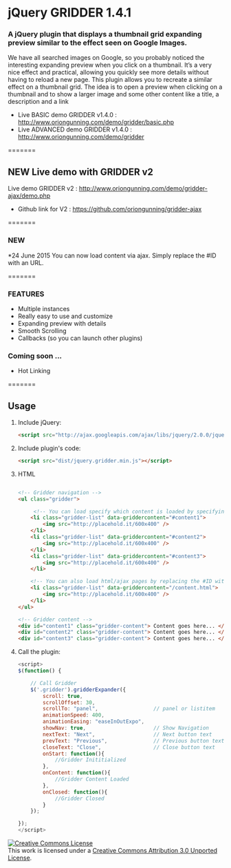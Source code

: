 # jQuery GRIDDER 1.4.1

### A jQuery plugin that displays a thumbnail grid expanding preview similar to the effect seen on Google Images.

We have all searched images on Google, so you probably noticed the interesting expanding preview when you click on a thumbnail. It’s a very nice effect and practical, allowing you quickly see more details without having to reload a new page. This plugin allows you to recreate a similar effect on a thumbnail grid. The idea is to open a preview when clicking on a thumbnail and to show a larger image and some other content like a title, a description and a link

- Live BASIC demo GRIDDER v1.4.0 : http://www.oriongunning.com/demo/gridder/basic.php
- Live ADVANCED demo GRIDDER v1.4.0 : http://www.oriongunning.com/demo/gridder

=======

## NEW Live demo with GRIDDER v2 

Live demo GRIDDER v2 : http://www.oriongunning.com/demo/gridder-ajax/demo.php
- Github link for V2 : https://github.com/oriongunning/gridder-ajax
 
=======

### NEW
*24 June 2015
You can now load content via ajax. Simply replace the #ID with an URL.

=======

### FEATURES
- Multiple instances
- Really easy to use and customize
- Expanding preview with details
- Smooth Scrolling
- Callbacks (so you can launch other plugins)

### Coming soon ...
- Hot Linking

=======

## Usage

1. Include jQuery:

	```html
	<script src="http://ajax.googleapis.com/ajax/libs/jquery/2.0.0/jquery.min.js"></script>
	```

2. Include plugin's code:

	```html
	<script src="dist/jquery.gridder.min.js"></script>
	```

3. HTML

	```html
    
    <!-- Gridder navigation -->
	<ul class="gridder">

         <!-- You can load specify which content is loaded by specifying the #ID of the div where the content is  -->
        <li class="gridder-list" data-griddercontent="#content1">
            <img src="http://placehold.it/600x400" />
        </li>
        <li class="gridder-list" data-griddercontent="#content2">
            <img src="http://placehold.it/600x400" />
        </li>
        <li class="gridder-list" data-griddercontent="#content3">
            <img src="http://placehold.it/600x400" />
        </li>

        <!-- You can also load html/ajax pages by replacing the #ID with a URL -->
        <li class="gridder-list" data-griddercontent="/content.html">
            <img src="http://placehold.it/600x400" />
        </li>
    </ul>

    <!-- Gridder content -->
    <div id="content1" class="gridder-content"> Content goes here... </div>
    <div id="content2" class="gridder-content"> Content goes here... </div>
    <div id="content3" class="gridder-content"> Content goes here... </div>

	```

3. Call the plugin:

    ```javascript
    <script>
    $(function() {

        // Call Gridder
        $('.gridder').gridderExpander({
            scroll: true,
            scrollOffset: 30,
            scrollTo: "panel",                  // panel or listitem
            animationSpeed: 400,
            animationEasing: "easeInOutExpo",
            showNav: true,                      // Show Navigation
            nextText: "Next",                   // Next button text
            prevText: "Previous",               // Previous button text
            closeText: "Close",                 // Close button text
            onStart: function(){
                //Gridder Inititialized
            },
            onContent: function(){
                //Gridder Content Loaded
            },
            onClosed: function(){
                //Gridder Closed
            }
        });

    });
    </script>
    ```

<a rel="license" href="http://creativecommons.org/licenses/by/3.0/"><img alt="Creative Commons License" style="border-width:0" src="http://i.creativecommons.org/l/by/3.0/88x31.png" /></a><br />This work is licensed under a <a rel="license" href="http://creativecommons.org/licenses/by/3.0/">Creative Commons Attribution 3.0 Unported License</a>.


